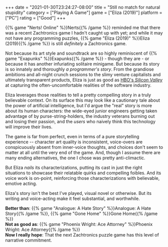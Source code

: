 +++
date = "2021-01-30T23:24:27-08:00"
title = "Still no match for natural stupidity"
category = ["Playing A Game"]
game = ["Eliza (2019)"]
platform = ["PC"]
rating = ["Good"]
+++

{{% game "Nerts! Online" %}}Nerts{{% /game %}} reminded me that there was a recent Zachtronics game I hadn't caught up with yet; and while it may not have any programming puzzles, {{% game "Eliza (2019)" %}}Eliza (2019){{% /game %}} is still <i>definitely</i> a Zachtronics game.

Not because its art style and soundtrack are so highly reminiscent of {{% game "Exapunks" %}}Exapunks{{% /game %}} - though they are - or because it has another infuriating solitaire minigame.  But because its story is so innately and thoroughly <i>a programmer's story</i>.  From the grandiose ambitions and all-night crunch sessions to the slimy venture capitalists and ultimately transparent products, Eliza is just as good as <a href="https://www.imdb.com/title/tt2575988/">HBO's <i>Silicon Valley</i></a> at capturing the often-uncomfortable realities of the software industry.

Eliza leverages those realities to tell a pretty compelling story in a truly believable context.  On its surface this may look like a cautionary tale about the power of artificial intelligence, but I'd argue the "real" story is more about its human characters: the wide-eyed junior engineers getting taken advantage of by purse-string-holders, the industry veterans burning out and losing their passion, and the <i>users</i> who naively think this technology will improve their lives.

The game is far from perfect, even in terms of a pure storytelling experience -- character art quality is inconsistent, voice-overs are conspicuously absent from inner-voice thoughts, and choices don't seem to matter at all until the very end of the game.  And, though I assume there are many ending alternatives, the one I chose was pretty anti-climactic.

But Eliza <i>nails</i> its characterizations, putting its cast in just the right situations to showcase their relatable quirks and compelling foibles.  And its voice work is on-point, reinforcing those characterizations with believable, emotive acting.

Eliza's story isn't the best I've played, visual novel or otherwise.  But its writing and voice-acting make it feel substantial, and worthwhile.

<b>Better than</b>: {{% game "Analogue: A Hate Story" %}}Analogue: A Hate Story{{% /game %}}, {{% game "Gone Home" %}}Gone Home{{% /game %}}  
<b>Not as good as</b>: {{% game "Phoenix Wright: Ace Attorney" %}}Phoenix Wright: Ace Attorney{{% /game %}}  
<b>Now I really hope</b>: That the next Zachtronics puzzle game has this level of narrative commitment.
